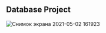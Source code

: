 
## Database Project

![Снимок экрана 2021-05-02 161923](https://user-images.githubusercontent.com/78734741/116810009-148f9c00-ab63-11eb-865d-30c36646d64d.png)
